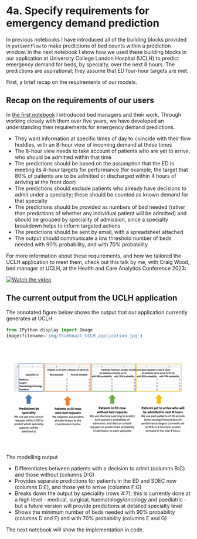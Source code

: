 # 4a. Specify requirements for emergency demand prediction

In previous notebooks I have introduced all of the building blocks provided in `patientflow` to make predictions of bed counts within a prediction window. In the next notebook I show how we used these building blocks in our application at University College London Hospital (UCLH) to predict emergency demand for beds, by specialty, over the next 8 hours. The predictions are aspirational; they assume that ED four-hour targets are met. 

First, a brief recap on the requirements of our models. 

## Recap on the requirements of our users

In [the first notebook](1_Meet_the_users_of_our_predictions.md) I introduced bed managers and their work. Through working closely with them over five years, we have developed an understanding their requirements for emergency demand predictions. 

* They want information at specific times of day to coincide with their flow huddles, with an 8-hour view of incoming demand at these times
* The 8-hour view needs to take account of patients who are yet to arrive, who should be admitted within that time
* The predictions should be based on the assumption that the ED is meeting its 4-hour targets for performance (for example, the target that 80% of patients are to be admitted or discharged within 4 hours of arriving at the front door)
* The predictions should exclude patients who already have decisions to admit under a specialty; these should be counted as known demand for that specialty
* The predictions should be provided as numbers of bed needed (rather than predictions of whether any individual patient will be admitted) and should be grouped by speciality of admission, since a specialty breakdown helps to inform targeted actions
* The predictions should be sent by email, with a spreadsheet attached
* The output should communicate a low threshold number of beds needed with 90% probability, and with 70% probability

For more information about these requirements, and how we tailored the UCLH application to meet them, check out this talk by me, with Craig Wood, bed manager at UCLH, at the Health and Care Analytics Conference 2023:

<a href="https://www.youtube.com/watch?v=1V1IzWmOyX8" target="_blank">
    <img src="https://img.youtube.com/vi/1V1IzWmOyX8/0.jpg" alt="Watch the video" width="600"/>
</a>


## The current output from the UCLH application

The annotated figure below shows the output that our application currently generates at UCLH


```python
from IPython.display import Image
Image(filename='img/thumbnail_UCLH_application.jpg')
```




    
![jpeg](4a_Specify_emergency_demand_model_files/4a_Specify_emergency_demand_model_1_0.jpg)
    



The modelling output

- Differentiates between patients with a decision to admit (columns B:C) and those without (columns D:G)
- Provides separate predictions for patients in the ED and SDEC now (columns D:E), and those yet to arrive (columns F:G)
- Breaks down the output by speciality (rows 4:7); this is currently done at a high level - medical, surgical, haematology/oncology and paediatric - but a future version will provide predictions at detailed specialty level
- Shows the minimum number of beds needed with 90% probability (columns D and F) and with 70% probability (columns E and G)

The next notebook will show the implementation in code.



